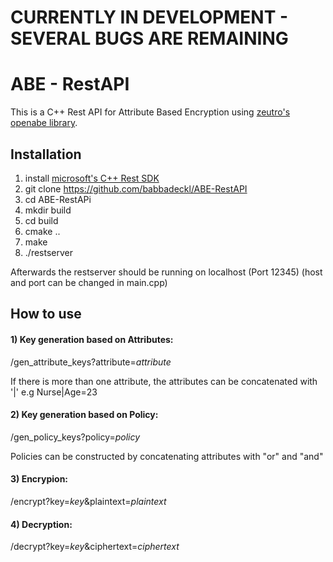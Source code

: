 # CURRENTLY IN DEVELOPMENT - SEVERAL BUGS ARE REMAINING

# ABE - RestAPI

This is a C++ Rest API for Attribute Based Encryption using [zeutro's openabe library](https://github.com/zeutro/openabe).

## Installation

1) install [microsoft's C++ Rest SDK](https://github.com/microsoft/cpprestsdk)
2) git clone https://github.com/babbadeckl/ABE-RestAPI
3) cd ABE-RestAPi
4) mkdir build
5) cd build
6) cmake ..
7) make
8) ./restserver

Afterwards the restserver should be running on localhost (Port 12345) (host and port can be changed in main.cpp)

## How to use

#### 1) Key generation based on Attributes:

/gen_attribute_keys?attribute=*attribute*

If there is more than one attribute, the attributes can be concatenated with '|' e.g Nurse|Age=23

#### 2) Key generation based on Policy:

/gen_policy_keys?policy=*policy*

Policies can be constructed by concatenating attributes with "or" and "and"

#### 3) Encrypion:

/encrypt?key=*key*&plaintext=*plaintext*

#### 4) Decryption:

/decrypt?key=*key*&ciphertext=*ciphertext*
